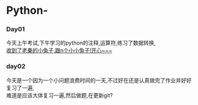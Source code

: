 # Python-
### Day01
今天上午考试,下午学习的python的注释,运算符,练习了数据转换,</br>
[收到了老秦的小兔子,跟n个小小兔子!开心~~~](https://www.baidu.com)

### day02
今天是一个因为一个小问题浪费时间的一天,不过好在还是认真做完了作业并好好复习了一遍,</br>
难道是应该大体复习一遍,然后做题,在更新git?

